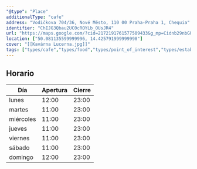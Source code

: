 ```yaml
---
"@type": "Place"
additionalType: "cafe"
address: "Vodičkova 704/36, Nové Město, 110 00 Praha-Praha 1, Chequia"
identifier: "ChIJG3Qbau2UC0cROYLb_OUsJR4"
url: "https://maps.google.com/?cid=2172191761577509433&g_mp=Cidnb29nbGUubWFwcy5wbGFjZXMudjEuUGxhY2VzLlNlYXJjaFRleHQQABgEIAA"
location: ["50.081135599999996, 14.425791999999998"]
cover: "[[Kavárna Lucerna.jpg]]"
tags: ["types/cafe","types/food","types/point_of_interest","types/establishment"]
---
```


## Horario

| Día  | Apertura  | Cierre  |
|---|---|---|
| lunes | 12:00 | 23:00 |
| martes | 11:00 | 23:00 |
| miércoles | 11:00 | 23:00 |
| jueves | 11:00 | 23:00 |
| viernes | 11:00 | 23:00 |
| sábado | 11:00 | 23:00 |
| domingo | 12:00 | 23:00 |